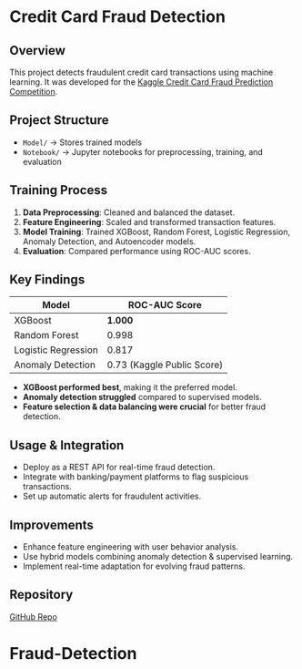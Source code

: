 # **Credit Card Fraud Detection**

## **Overview**
This project detects fraudulent credit card transactions using machine learning. It was developed for the [Kaggle Credit Card Fraud Prediction Competition](https://www.kaggle.com/competitions/credit-card-fraud-prediction/overview).

## **Project Structure**
- `Model/` → Stores trained models
- `Notebook/` → Jupyter notebooks for preprocessing, training, and evaluation


## **Training Process**
1. **Data Preprocessing**: Cleaned and balanced the dataset.
2. **Feature Engineering**: Scaled and transformed transaction features.
3. **Model Training**: Trained XGBoost, Random Forest, Logistic Regression, Anomaly Detection, and Autoencoder models.
4. **Evaluation**: Compared performance using ROC-AUC scores.

## **Key Findings**
| Model | ROC-AUC Score |
|--------|--------------|
| XGBoost | **1.000** |
| Random Forest | 0.998 |
| Logistic Regression | 0.817 |
| Anomaly Detection | 0.73 (Kaggle Public Score) |

- **XGBoost performed best**, making it the preferred model.
- **Anomaly detection struggled** compared to supervised models.
- **Feature selection & data balancing were crucial** for better fraud detection.

## **Usage & Integration**
- Deploy as a REST API for real-time fraud detection.
- Integrate with banking/payment platforms to flag suspicious transactions.
- Set up automatic alerts for fraudulent activities.

## **Improvements**
- Enhance feature engineering with user behavior analysis.
- Use hybrid models combining anomaly detection & supervised learning.
- Implement real-time adaptation for evolving fraud patterns.

## **Repository**
[GitHub Repo](https://github.com/teedonk/Fraud-Detection)

# Fraud-Detection